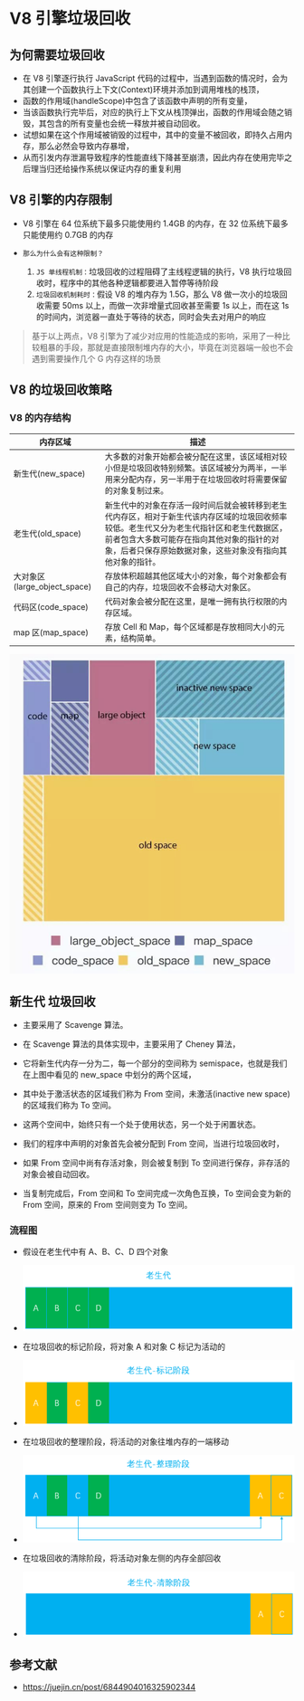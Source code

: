 # V8 引擎垃圾回收

## 为何需要垃圾回收

- 在 V8 引擎逐行执行 JavaScript 代码的过程中，当遇到函数的情况时，会为其创建一个函数执行上下文(Context)环境并添加到调用堆栈的栈顶，
- 函数的作用域(handleScope)中包含了该函数中声明的所有变量，
- 当该函数执行完毕后，对应的执行上下文从栈顶弹出，函数的作用域会随之销毁，其包含的所有变量也会统一释放并被自动回收。
- 试想如果在这个作用域被销毁的过程中，其中的变量不被回收，即持久占用内存，那么必然会导致内存暴增，
- 从而引发内存泄漏导致程序的性能直线下降甚至崩溃，因此内存在使用完毕之后理当归还给操作系统以保证内存的重复利用

## V8 引擎的内存限制

- V8 引擎在 64 位系统下最多只能使用约 1.4GB 的内存，在 32 位系统下最多只能使用约 0.7GB 的内存

- `那么为什么会有这种限制？`
  1. `JS 单线程机制：`垃圾回收的过程阻碍了主线程逻辑的执行，V8 执行垃圾回收时，程序中的其他各种逻辑都要进入暂停等待阶段
  2. `垃圾回收机制耗时：`假设 V8 的堆内存为 1.5G，那么 V8 做一次小的垃圾回收需要 50ms 以上，而做一次非增量式回收甚至需要 1s 以上，而在这 1s 的时间内，浏览器一直处于等待的状态，同时会失去对用户的响应

> 基于以上两点，V8 引擎为了减少对应用的性能造成的影响，采用了一种比较粗暴的手段，那就是直接限制堆内存的大小，毕竟在浏览器端一般也不会遇到需要操作几个 G 内存这样的场景

## V8 的垃圾回收策略

### V8 的内存结构

| 内存区域                     | 描述                                                                                                                                                                                                                                               |
| ---------------------------- | -------------------------------------------------------------------------------------------------------------------------------------------------------------------------------------------------------------------------------------------------- |
| 新生代(new_space)            | 大多数的对象开始都会被分配在这里，该区域相对较小但是垃圾回收特别频繁。该区域被分为两半，一半用来分配内存，另一半用于在垃圾回收时将需要保留的对象复制过来。                                                                                         |
| 老生代(old_space)            | 新生代中的对象在存活一段时间后就会被转移到老生代内存区，相对于新生代该内存区域的垃圾回收频率较低。老生代又分为老生代指针区和老生代数据区，前者包含大多数可能存在指向其他对象的指针的对象，后者只保存原始数据对象，这些对象没有指向其他对象的指针。 |
| 大对象区(large_object_space) | 存放体积超越其他区域大小的对象，每个对象都会有自己的内存，垃圾回收不会移动大对象区。                                                                                                                                                               |
| 代码区(code_space)           | 代码对象会被分配在这里，是唯一拥有执行权限的内存区域。                                                                                                                                                                                             |
| map 区(map_space)            | 存放 Cell 和 Map，每个区域都是存放相同大小的元素，结构简单。                                                                                                                                                                                       |

![v8gc](./imgs/v8gc.png)

## 新生代 垃圾回收

- 主要采用了 Scavenge 算法。

- 在 Scavenge 算法的具体实现中，主要采用了 Cheney 算法，
- 它将新生代内存一分为二，每一个部分的空间称为 semispace，也就是我们在上图中看见的 new_space 中划分的两个区域，
- 其中处于激活状态的区域我们称为 From 空间，未激活(inactive new space)的区域我们称为 To 空间。
- 这两个空间中，始终只有一个处于使用状态，另一个处于闲置状态。
- 我们的程序中声明的对象首先会被分配到 From 空间，当进行垃圾回收时，
- 如果 From 空间中尚有存活对象，则会被复制到 To 空间进行保存，非存活的对象会被自动回收。
- 当复制完成后，From 空间和 To 空间完成一次角色互换，To 空间会变为新的 From 空间，原来的 From 空间则变为 To 空间。

### 流程图

- 假设在老生代中有 A、B、C、D 四个对象
- ![Alt text](./imgs/gc_porcess0.png)

- 在垃圾回收的标记阶段，将对象 A 和对象 C 标记为活动的
- ![Alt text](./imgs/gc_porcess1.png)

- 在垃圾回收的整理阶段，将活动的对象往堆内存的一端移动
- ![Alt text](./imgs/gc_porcess2.png)

- 在垃圾回收的清除阶段，将活动对象左侧的内存全部回收
- ![Alt text](./imgs/gc_porcess3.png)

## 参考文献

- https://juejin.cn/post/6844904016325902344
